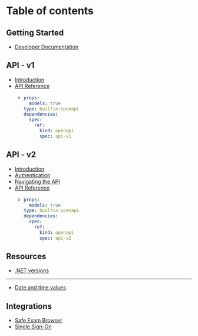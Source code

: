 # Table of contents

## Getting Started

* [Developer Documentation](README.md)

## API - v1

* [Introduction](api-v1/introduction.md)
* [API Reference](api-v1/api-reference/README.md)
  * ```yaml
    props:
      models: true
    type: builtin:openapi
    dependencies:
      spec:
        ref:
          kind: openapi
          spec: api-v1
    ```

## API - v2

* [Introduction](api-v2/introduction.md)
* [Authentication](api-v2/authentication.md)
* [Navigating the API](api-v2/navigating-the-api.md)
* [API Reference](api-v2/api-reference/README.md)
  * ```yaml
    props:
      models: true
    type: builtin:openapi
    dependencies:
      spec:
        ref:
          kind: openapi
          spec: api-v2
    ```

## Resources

* [.NET versions](dotnet-versions.md)

***

* [Date and time values](date-and-time-values.md)

## Integrations

* [Safe Exam Browser](integrations/safe-exam-browser.md)
* [Single Sign-On](integrations/single-sign-on.md)
